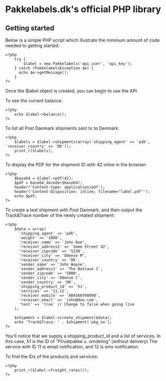 # Pakkelabels.dk's official PHP library

## Getting started

Below is a simple PHP script which illustrate the minimum amount of code needed to getting started.

```php5
<?php
    try {
		$label = new Pakkelabels('api_user', 'api_key');
    } catch (PakkelabelsException $e) {
      echo $e->getMessage();
    }
?>
```

Once the $label object is created, you can begin to use the API.

To see the current balance:

```php5
<?php
    echo $label->balance();
?>
```

To list all Post Danmark shipments sent to to Denmark:

```php5
<?php
    $labels = $label->shipments(array('shipping_agent' => 'pdk', 'receiver_country' => 'DK'));
    print_r($labels);
?>
```

To display the PDF for the shipment ID with 42 inline in the browser:

```php5
<?php
    $base64 = $label->pdf(42);
    $pdf = base64_decode($base64);
    header('Content-type: application/pdf');
    header('Content-Disposition: inline; filename="label.pdf"');
    echo $pdf;
?>
```

To create a test shipment with Post Danmark, and then output the Track&Trace number of the newly created shipment:

```php5
<?php
    $data = array(
      'shipping_agent' => 'pdk',
      'weight' => '1000',
      'receiver_name' => 'John Doe',
      'receiver_address1' => 'Some Street 42',
      'receiver_zipcode' => '5230',
      'receiver_city' => 'Odense M',
      'receiver_country' => 'DK',
      'sender_name' => 'John Wayne',
      'sender_address1' => 'The Batcave 1',
      'sender_zipcode' => '5000',
      'sender_city' => 'Odense C',
      'sender_country' => 'DK',
      'shipping_product_id' => '51',
      'services' => '11,12',
      'receiver_mobile' => '004560708090',
      'receiver_email' => 'john@doe.com',
      'test' => 'true' // Change to false when going live
    );

    $shipment = $label->create_shipment($data);
    echo 'Track&Trace: ' . $shipment['pkg_no'];
?>
```

You’ll notice that we supply a shipping_product_id and a list of services. In this case, 51 is the ID of “Privatpakke u. omdeling” (without delivery)
The service with ID 11 is email notification, and 12 is sms notification.

To find the IDs of the products and services:

```php5
<?php
    print_r($label->freight_rates());
?>
```
